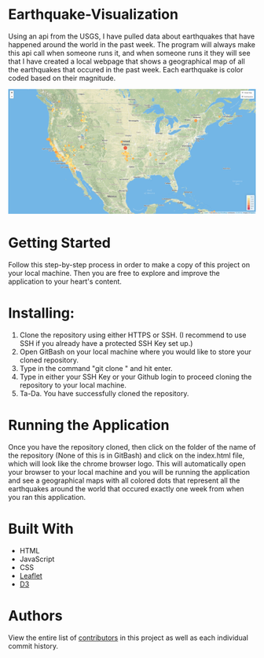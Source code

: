 # Earthquake-Visualization
Using an api from the USGS, I have pulled data about earthquakes that have happened around the world in the past week. The program will always make this api call when someone runs it, and when someone runs it they will see that I have created a local webpage that shows a geographical map of all the earthquakes that occured in the past week. Each earthquake is color coded based on their magnitude.


![Alt Text](Images/earthquake_fireshot.png)

# Getting Started
Follow this step-by-step process in order to make a copy of this project on your local machine. Then you are free to explore and improve the application to your heart's content.

# Installing:
1. Clone the repository using either HTTPS or SSH. (I recommend to use SSH if you already have a protected SSH Key set up.)
2. Open GitBash on your local machine where you would like to store your cloned repository.
3. Type in the command "git clone <paste in the clone repository>" and hit enter.
4. Type in either your SSH Key or your Github login to proceed cloning the repository to your local machine.
5. Ta-Da. You have successfully cloned the repository.
  
# Running the Application
Once you have the repository cloned, then click on the folder of the name of the repository (None of this is in GitBash) and click on the index.html file, which will look like the chrome browser logo. This will automatically open your browser to your local machine and you will be running the application and see a geographical maps with all colored dots that represent all the earthquakes around the world that occured exactly one week from when you ran this application.

# Built With
* HTML
* JavaScript
* CSS
* [Leaflet](https://leafletjs.com/)
* [D3](https://d3js.org/)

# Authors
View the entire list of [contributors](https://github.com/MichaelPearson-gif/Earthquake-Visualization/graphs/contributors) in this project as well as each individual commit history.
